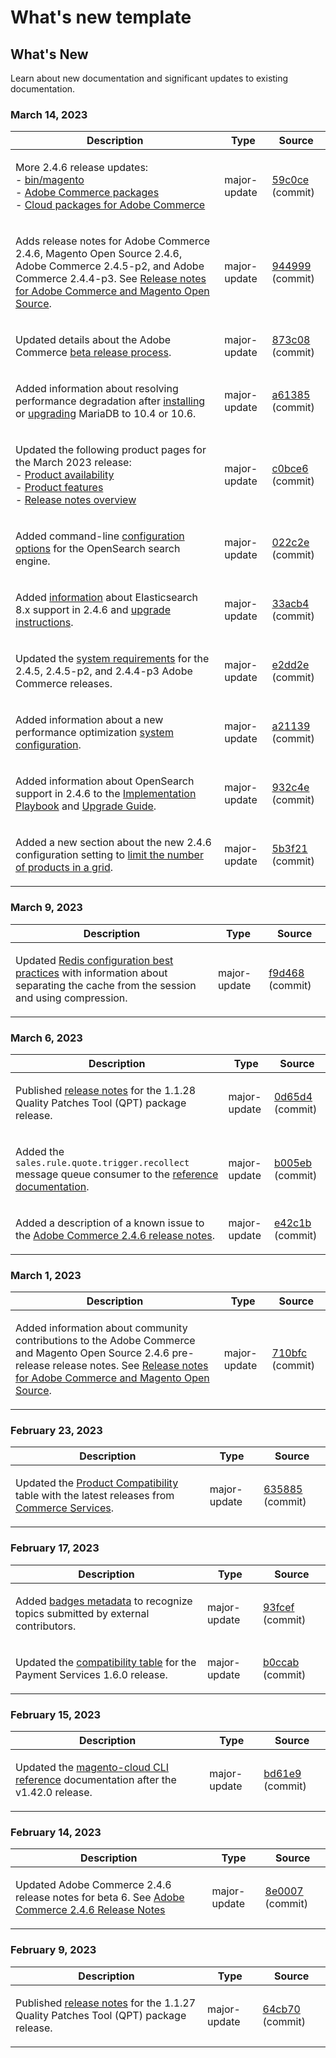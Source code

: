 # What's new template

## What's New

Learn about new documentation and significant updates to existing documentation.

### March 14, 2023

<table style="table-layout:auto;">
  <thead>
    <tr>
      <th>Description</th>
      <th>Type</th>
      <th>Source</th>
    </tr>
  </thead>
  <tbody>
    <tr>
      <td><p>More 2.4.6 release updates:<br />- <a href="https://experienceleague.adobe.com/docs/commerce-operations_en/reference/commerce-on-premises.html">bin/magento</a><br />- <a href="https://experienceleague.adobe.com/docs/commerce-operations/release/packages/adobe-commerce.html">Adobe Commerce packages</a><br />- <a href="https://experienceleague.adobe.com/docs/commerce-operations/release/packages/cloud.html">Cloud packages for Adobe Commerce</a></p>
</td>
      <td>major-update</td>
      <td><a href="https://github.com/AdobeDocs/commerce-operations.en/commit/59c0cefdd63d2774ac0cfdee52d9f6fc916e7f88">59c0ce</a> (commit)</td>
    </tr>
    <tr>
      <td><p>Adds release notes for Adobe Commerce 2.4.6, Magento Open Source 2.4.6, Adobe Commerce 2.4.5-p2, and Adobe Commerce 2.4.4-p3.  See <a href="https://experienceleague.adobe.com/docs/commerce-operations/release/notes/overview.html">Release notes for Adobe Commerce and Magento Open Source</a>.</p>
</td>
      <td>major-update</td>
      <td><a href="https://github.com/AdobeDocs/commerce-operations.en/commit/944999e0a935faacd5d1ac812d8dc8af566f9396">944999</a> (commit)</td>
    </tr>
    <tr>
      <td><p>Updated details about the Adobe Commerce <a href="https://experienceleague.adobe.com/docs/commerce-operations/release/beta-program.html">beta release process</a>.</p>
</td>
      <td>major-update</td>
      <td><a href="https://github.com/AdobeDocs/commerce-operations.en/commit/873c08d75c8bd95490eca29b088ef48aa133acbf">873c08</a> (commit)</td>
    </tr>
    <tr>
      <td><p>Added information about resolving performance degradation after <a href="https://experienceleague.adobe.com/docs/commerce-operations/installation-guide/prerequisites/database-server/mysql.html">installing</a> or <a href="https://experienceleague.adobe.com/docs/commerce-operations/upgrade-guide/prepare/prerequisites.html">upgrading</a> MariaDB to 10.4 or 10.6.</p>
</td>
      <td>major-update</td>
      <td><a href="https://github.com/AdobeDocs/commerce-operations.en/commit/a6138555bbe87700be0a74d03c921b4beb741cf2">a61385</a> (commit)</td>
    </tr>
    <tr>
      <td><p>Updated the following product pages for the March 2023 release:<br />- <a href="https://experienceleague.adobe.com/docs/commerce-operations/release/product-availability.html">Product availability</a><br />- <a href="https://experienceleague.adobe.com/docs/commerce-operations/release/features.html">Product features</a><br />- <a href="https://experienceleague.adobe.com/docs/commerce-operations/release/notes/overview.html">Release notes overview</a></p>
</td>
      <td>major-update</td>
      <td><a href="https://github.com/AdobeDocs/commerce-operations.en/commit/c0bce6b659a8334339dc929513a631262deccf7a">c0bce6</a> (commit)</td>
    </tr>
    <tr>
      <td><p>Added command-line <a href="https://experienceleague.adobe.com/docs/commerce-operations/installation-guide/advanced.html">configuration options</a> for the OpenSearch search engine.</p>
</td>
      <td>major-update</td>
      <td><a href="https://github.com/AdobeDocs/commerce-operations.en/commit/022c2ea7384b91f863435c77f753b1a2faeb6560">022c2e</a> (commit)</td>
    </tr>
    <tr>
      <td><p>Added <a href="https://experienceleague.adobe.com/docs/commerce-operations/configuration-guide/search/configure-search-engine.html">information</a> about Elasticsearch 8.x support in 2.4.6 and <a href="https://experienceleague.adobe.com/docs/commerce-operations/upgrade-guide/prepare/prerequisites.html">upgrade instructions</a>.</p>
</td>
      <td>major-update</td>
      <td><a href="https://github.com/AdobeDocs/commerce-operations.en/commit/33acb41735d5669008ae6ddf6c971062a0dbf158">33acb4</a> (commit)</td>
    </tr>
    <tr>
      <td><p>Updated the <a href="https://experienceleague.adobe.com/docs/commerce-operations/installation-guide/system-requirements.html">system requirements</a> for the 2.4.5, 2.4.5-p2, and 2.4.4-p3 Adobe Commerce releases.</p>
</td>
      <td>major-update</td>
      <td><a href="https://github.com/AdobeDocs/commerce-operations.en/commit/e2dd2e7e57ec0ef25356b2ad3bebfa2ce187c863">e2dd2e</a> (commit)</td>
    </tr>
    <tr>
      <td><p>Added information about a new performance optimization <a href="https://experienceleague.adobe.com/docs/commerce-operations/performance-best-practices/configuration.html#customer-segments-validation">system configuration</a>.</p>
</td>
      <td>major-update</td>
      <td><a href="https://github.com/AdobeDocs/commerce-operations.en/commit/a211392b4254b29a7981794f8c6632c2db127039">a21139</a> (commit)</td>
    </tr>
    <tr>
      <td><p>Added information about OpenSearch support in 2.4.6 to the <a href="https://experienceleague.adobe.com/docs/commerce-operations/implementation-playbook/overview.html">Implementation Playbook</a> and <a href="https://experienceleague.adobe.com/docs/commerce-operations/upgrade-guide/overview.html">Upgrade Guide</a>.</p>
</td>
      <td>major-update</td>
      <td><a href="https://github.com/AdobeDocs/commerce-operations.en/commit/932c4e580349b95270ba30c01ce523bd1e462875">932c4e</a> (commit)</td>
    </tr>
    <tr>
      <td><p>Added a new section about the new 2.4.6 configuration setting to <a href="https://experienceleague.adobe.com/docs/commerce-operations/performance-best-practices/configuration.html#limit-number-of-products-in-grid">limit the number of products in a grid</a>.</p>
</td>
      <td>major-update</td>
      <td><a href="https://github.com/AdobeDocs/commerce-operations.en/commit/5b3f2153504d89d2f3b0196bf99a9c08633e84b2">5b3f21</a> (commit)</td>
    </tr>
  </tbody>
</table>

### March 9, 2023

<table style="table-layout:auto;">
  <thead>
    <tr>
      <th>Description</th>
      <th>Type</th>
      <th>Source</th>
    </tr>
  </thead>
  <tbody>
    <tr>
      <td><p>Updated <a href="https://experienceleague.adobe.com/docs/commerce-operations/implementation-playbook/best-practices/planning/redis-service-configuration.html">Redis configuration best practices</a> with information about separating the cache from the session and using compression.</p>
</td>
      <td>major-update</td>
      <td><a href="https://github.com/AdobeDocs/commerce-operations.en/commit/f9d46893a25569b9cb00b45ab285758b3b74b410">f9d468</a> (commit)</td>
    </tr>
  </tbody>
</table>

### March 6, 2023

<table style="table-layout:auto;">
  <thead>
    <tr>
      <th>Description</th>
      <th>Type</th>
      <th>Source</th>
    </tr>
  </thead>
  <tbody>
    <tr>
      <td><p>Published <a href="https://experienceleague.adobe.com/docs/commerce-operations/tools/quality-patches-tool/release-notes.html">release notes</a> for the 1.1.28 Quality Patches Tool (QPT) package release.</p>
</td>
      <td>major-update</td>
      <td><a href="https://github.com/AdobeDocs/commerce-operations.en/commit/0d65d40935b3efe09147e60252cf334b86052126">0d65d4</a> (commit)</td>
    </tr>
    <tr>
      <td><p>Added the <code class="language-plaintext highlighter-rouge">sales.rule.quote.trigger.recollect</code> message queue consumer to the <a href="https://experienceleague.adobe.com/docs/commerce-operations/configuration-guide/message-queues/consumers.html">reference documentation</a>.</p>
</td>
      <td>major-update</td>
      <td><a href="https://github.com/AdobeDocs/commerce-operations.en/commit/b005eb39a8807147979f177a9460e45b75b7853e">b005eb</a> (commit)</td>
    </tr>
    <tr>
      <td><p>Added a description of a known issue to the <a href="https://experienceleague.adobe.com/docs/commerce-operations/release/notes/adobe-commerce/2-4-6.html">Adobe Commerce 2.4.6 release notes</a>.</p>
</td>
      <td>major-update</td>
      <td><a href="https://github.com/AdobeDocs/commerce-operations.en/commit/e42c1b78451020654f9a8c366f53f6a42e79a6e3">e42c1b</a> (commit)</td>
    </tr>
  </tbody>
</table>

### March 1, 2023

<table style="table-layout:auto;">
  <thead>
    <tr>
      <th>Description</th>
      <th>Type</th>
      <th>Source</th>
    </tr>
  </thead>
  <tbody>
    <tr>
      <td><p>Added information about community contributions to the Adobe Commerce and Magento Open Source 2.4.6 pre-release release notes. See <a href="https://experienceleague.adobe.com/docs/commerce-operations/release/notes/overview.html">Release notes for Adobe Commerce and Magento Open Source</a>.</p>
</td>
      <td>major-update</td>
      <td><a href="https://github.com/AdobeDocs/commerce-operations.en/commit/710bfc501d63a7e0c3b41bd2a56d8d1d5cd27d53">710bfc</a> (commit)</td>
    </tr>
  </tbody>
</table><!-- date_group -->

### February 23, 2023

<table style="table-layout:auto;">
  <thead>
    <tr>
      <th>Description</th>
      <th>Type</th>
      <th>Source</th>
    </tr>
  </thead>
  <tbody>
    <tr>
      <td><p>Updated the <a href="https://experienceleague.adobe.com/docs/commerce-operations/release/product-availability.html">Product Compatibility</a> table with the latest releases from <a href="https://experienceleague.adobe.com/docs/commerce-merchant-services/user-guides/home.html?lang=en">Commerce Services</a>.</p>
</td>
      <td>major-update</td>
      <td><a href="https://github.com/AdobeDocs/commerce-operations.en/commit/6358853d1bbd2b021b755750b1719cf270d98b39">635885</a> (commit)</td>
    </tr>
  </tbody>
</table>

### February 17, 2023

<table style="table-layout:auto;">
  <thead>
    <tr>
      <th>Description</th>
      <th>Type</th>
      <th>Source</th>
    </tr>
  </thead>
  <tbody>
    <tr>
      <td><p>Added <a href="https://experienceleague.adobe.com/docs/commerce-operations/configuration-guide/cache/use-varnish-esi.html">badges metadata</a> to recognize topics submitted by external contributors.</p>
</td>
      <td>major-update</td>
      <td><a href="https://github.com/AdobeDocs/commerce-operations.en/commit/93fcef7b8c3dd152362978412929b9f1912eb3a9">93fcef</a> (commit)</td>
    </tr>
    <tr>
      <td><p>Updated the <a href="https://experienceleague.adobe.com/docs/commerce-operations/release/product-availability.html#compatibility">compatibility table</a> for the Payment Services 1.6.0 release.</p>
</td>
      <td>major-update</td>
      <td><a href="https://github.com/AdobeDocs/commerce-operations.en/commit/b0ccab209113308c2be79197247a43805d85e269">b0ccab</a> (commit)</td>
    </tr>
  </tbody>
</table>

### February 15, 2023

<table style="table-layout:auto;">
  <thead>
    <tr>
      <th>Description</th>
      <th>Type</th>
      <th>Source</th>
    </tr>
  </thead>
  <tbody>
    <tr>
      <td><p>Updated the <a href="https://experienceleague.adobe.com/docs/commerce-operations/reference/commerce.html">magento-cloud CLI reference</a> documentation after the v1.42.0 release.</p>
</td>
      <td>major-update</td>
      <td><a href="https://github.com/AdobeDocs/commerce-operations.en/commit/bd61e9766656df422ba9222283b04e700e8a762b">bd61e9</a> (commit)</td>
    </tr>
  </tbody>
</table>

### February 14, 2023

<table style="table-layout:auto;">
  <thead>
    <tr>
      <th>Description</th>
      <th>Type</th>
      <th>Source</th>
    </tr>
  </thead>
  <tbody>
    <tr>
      <td><p>Updated Adobe Commerce 2.4.6 release notes for beta 6. See <a href="https://experienceleague.adobe.com/docs/commerce-operations/release/notes/adobe-commerce/2-4-6.html">Adobe Commerce 2.4.6 Release Notes</a></p>
</td>
      <td>major-update</td>
      <td><a href="https://github.com/AdobeDocs/commerce-operations.en/commit/8e0007088fecc1bb59272508ad19ce782f4b741d">8e0007</a> (commit)</td>
    </tr>
  </tbody>
</table>

### February 9, 2023

<table style="table-layout:auto;">
  <thead>
    <tr>
      <th>Description</th>
      <th>Type</th>
      <th>Source</th>
    </tr>
  </thead>
  <tbody>
    <tr>
      <td><p>Published <a href="https://experienceleague.adobe.com/docs/commerce-operations/tools/quality-patches-tool/release-notes.html">release notes</a> for the 1.1.27 Quality Patches Tool (QPT) package release.</p>
</td>
      <td>major-update</td>
      <td><a href="https://github.com/AdobeDocs/commerce-operations.en/commit/64cb70ebc9f2bd6533581a302e15aa6301ae4869">64cb70</a> (commit)</td>
    </tr>
  </tbody>
</table><!-- date_group --><!-- month_group --><!-- year_group -->
